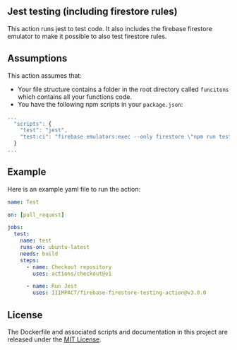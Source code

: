 ## Jest testing (including firestore rules)

This action runs jest to test code. It also includes the firebase firestore emulator to make it possible to also test firestore rules.

## Assumptions

This action assumes that:

* Your file structure contains a folder in the root directory called `funcitons` which contains all your functions code.
* You have the following npm scripts in your `package.json`:

```javascript
...
  "scripts": {
    "test": "jest",
    "test:ci": "firebase emulators:exec --only firestore \"npm run test\"",
  }
...
```

## Example

Here is an example yaml file to run the action:

```yaml
name: Test

on: [pull_request]

jobs:
  test:
    name: test
    runs-on: ubuntu-latest
    needs: build
    steps:
      - name: Checkout repository
        uses: actions/checkout@v1

      - name: Run Jest
        uses: IIIMPACT/firebase-firestore-testing-action@v3.0.0
```

## License

The Dockerfile and associated scripts and documentation in this project are released under the [MIT License](LICENSE).
